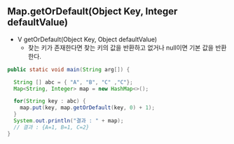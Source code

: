 ## Map.getOrDefault(Object Key, Integer defaultValue)

- V getOrDefault(Object Key, Object defaultValue)
	- 찾는 키가 존재한다면 찾는 키의 값을 반환하고 없거나 null이면 기본 값을 반환한다.

```java
public static void main(String arg[]) {

  String [] abc = { "A", "B", "C" ,"C"}; 
  Map<String, Integer> map = new HashMap<>(); 

  for(String key : abc) {
    map.put(key, map.getOrDefault(key, 0) + 1); 
  }
  System.out.println("결과 : " + map); 
  // 결과 : {A=1, B=1, C=2} 
} 
```

